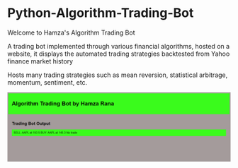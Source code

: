 # Python-Algorithm-Trading-Bot
Welcome to Hamza's Algorithm Trading Bot

A trading bot implemented through various financial algorithms, hosted on a website, it displays the automated trading strategies backtested from Yahoo finance market history

Hosts many trading strategies such as mean reversion, statistical arbitrage, momentum, sentiment, etc.

![Title screen](https://raw.githubusercontent.com/HamzaR13/Python-Algorithm-Trading-Bot/main/Screenshot%202023-07-08%20191053.png)

